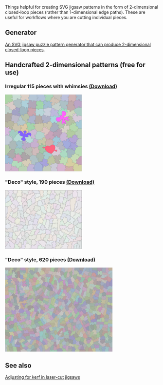 Things helpful for creating SVG jigsaw patterns in the form of 2-dimensional closed-loop pieces (rather than 1-dimensional edge paths).  These are useful for workflows where you are cutting individual pieces.

## Generator

[An SVG jigsaw puzzle pattern generator that can produce 2-dimensional closed-loop pieces](puzzleGenerator2-o.html).

## Handcrafted 2-dimensional patterns (free for use)

### Irregular 115 pieces with whimsies <a href="irregular-115.svg" download>(Download)</a>

<img src="irregular-115.svg" width="50%"/>

### "Deco" style, 190 pieces <a href="deco-190-pattern.svg" download>(Download)</a>

<img src="deco-190-pattern.svg" width="50%"/>

### "Deco" style, 620 pieces <a href="deco-620-pattern.svg" download>(Download)</a>

<img src="deco-620-pattern.svg" width="70%"/>

## See also

[Adjusting for kerf in laser-cut jigsaws](https://mchrisman.github.io/zero-kerf-laser-jigsaw/)
